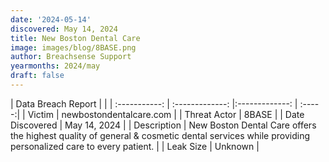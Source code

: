 ```yaml
---
date: '2024-05-14'
discovered: May 14, 2024
title: New Boston Dental Care
image: images/blog/8BASE.png
author: Breachsense Support
yearmonths: 2024/may
draft: false
---
```


| Data Breach Report           |              | 
| :-----------: | :-------------:     |:-------------:    | :-----:|
| Victim      | newbostondentalcare.com      | 
| Threat Actor      | 8BASE      | 
| Date Discovered      | May 14, 2024      | 
| Description      | New Boston Dental Care offers the highest quality of general & cosmetic dental services while providing personalized care to every patient.      | 
| Leak Size      | Unknown      | 

